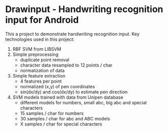 # Drawinput - Handwriting recognition input for Android

This a project to demonstrate handwriting recognition input. Key technologies
used in this project:

1. RBF SVM from LIBSVM
2. Simple preprocessing
    * duplicate point removal
    * character data resampled to 12 points / char
    * normalization of data
3. Simple feature extraction
    * 4 features per point
    * normalized (x,y) of pen coordinates
    * sin(dx/dy) and cos(dx/dy) to estimate pen direction
4. SVM models trained with data from Unipen database
    * different models for numbers, small abc, big abc and special characters
    * 15 samples / char for numbers
    * 30 samples / char for abc and ABC models
    * X samples / char for special characters





